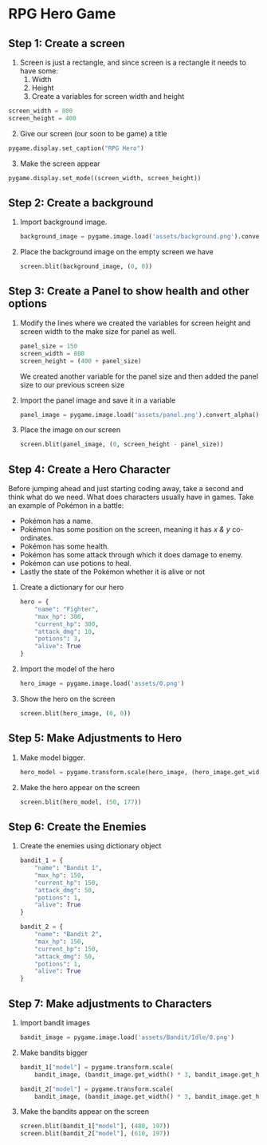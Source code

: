 # RPG Hero Game

## Step 1: Create a screen

1. Screen is just a rectangle, and since screen is a rectangle it needs to have some:
   1. Width
   2. Height
   3. Create a variables for screen width and height

````python
screen_width = 800
screen_height = 400
````

2. Give our screen (our soon to be game) a title 

```python
pygame.display.set_caption("RPG Hero")
```

3. Make the screen appear

```python
pygame.display.set_mode((screen_width, screen_height))
```

## Step 2: Create a background

1. Import background image.

   ```python
   background_image = pygame.image.load('assets/background.png').convert_alpha()
   ```

2. Place the background image on the empty screen we have

   ```python
   screen.blit(background_image, (0, 0))
   ```

## Step 3: Create a Panel to show health and other options

1. Modify the lines where we created the variables for screen height and screen width to the make size for panel as well.

   ```python
   panel_size = 150
   screen_width = 800
   screen_height = (400 + panel_size)
   ```

   We created another variable for the panel size and then added the panel size to our previous screen size

2. Import the panel image and save it in a variable

   ````python
   panel_image = pygame.image.load('assets/panel.png').convert_alpha()
   ````

3. Place the image on our screen

   ```python
   screen.blit(panel_image, (0, screen_height - panel_size))
   ```

## Step 4: Create a Hero Character

Before jumping ahead and just starting coding away, take a second and think what do we need. What does characters usually have in games. Take an example of Pokémon in a battle:

* Pokémon has a name.
* Pokémon has some position on the screen, meaning it has *x & y* co-ordinates.
* Pokémon has some health.
* Pokémon has some attack through which it does damage to enemy.
* Pokémon can use potions to heal.
* Lastly the state of the Pokémon whether it is alive or not 

1. Create a dictionary for our hero

   ```python
   hero = {
       "name": "Fighter",
       "max_hp": 300,
       "current_hp": 300,
       "attack_dmg": 10,
       "potions": 3,
       "alive": True
   }
   ```

2. Import the model of the hero

   ```python
   hero_image = pygame.image.load('assets/0.png')
   ```

3. Show the hero on the screen

   ```python
   screen.blit(hero_image, (0, 0))
   ```

## Step 5: Make Adjustments to Hero

1. Make model bigger.

   ```python
   hero_model = pygame.transform.scale(hero_image, (hero_image.get_width() * 3, hero_image.get_height() * 3))
   ```

2. Make the hero appear on the screen

   ```python
   screen.blit(hero_model, (50, 177))
   ```

## Step 6: Create the Enemies

1. Create the enemies using dictionary object

   ```python
   bandit_1 = {
       "name": "Bandit 1",
       "max_hp": 150,
       "current_hp": 150,
       "attack_dmg": 50,
       "potions": 1,
       "alive": True
   }
   
   bandit_2 = {
       "name": "Bandit 2",
       "max_hp": 150,
       "current_hp": 150,
       "attack_dmg": 50,
       "potions": 1,
       "alive": True
   }
   ```

## Step 7: Make adjustments to Characters

1. Import bandit images

   ```python
   bandit_image = pygame.image.load('assets/Bandit/Idle/0.png')
   ```

2. Make bandits bigger

   ```python
   bandit_1["model"] = pygame.transform.scale(
       bandit_image, (bandit_image.get_width() * 3, bandit_image.get_height() * 3))
   
   bandit_2["model"] = pygame.transform.scale(
       bandit_image, (bandit_image.get_width() * 3, bandit_image.get_height() * 3))
   ```

3. Make the bandits appear on the screen

   ```python
   screen.blit(bandit_1["model"], (480, 197))
   screen.blit(bandit_2["model"], (610, 197))
   ```

   